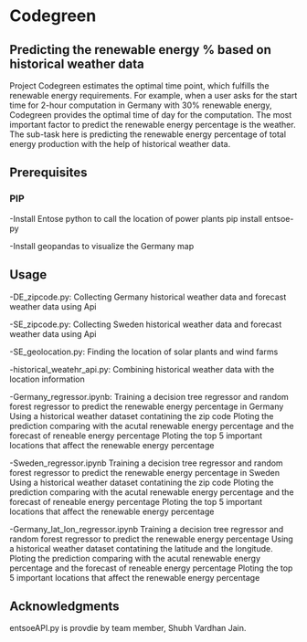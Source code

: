 # Codegreen
## Predicting the renewable energy % based on historical weather data

Project Codegreen estimates the optimal time point, which fulfills the renewable energy requirements. 
For example, when a user asks for the start time for 2-hour computation in Germany with 30% renewable energy, Codegreen provides the optimal time of day for the computation. 
The most important factor to predict the renewable energy percentage is the weather.
The sub-task here is predicting the renewable energy percentage of total energy production with the help of historical weather data.


## Prerequisites
### PIP
-Install Entose python to call the location of power plants
pip install entsoe-py

-Install geopandas to visualize the Germany map



## Usage

-DE_zipcode.py: Collecting Germany historical weather data and forecast weather data using Api

-SE_zipcode.py: Collecting Sweden historical weather data and forecast weather data using Api

-SE_geolocation.py: Finding the location of solar plants and wind farms

-historical_weatehr_api.py: Combining historical weather data with the location information

-Germany_regressor.ipynb: 
Training a decision tree regressor and random forest regressor to predict the renewable energy percentage in Germany
Using a historical weather dataset contatining the zip code
Ploting the prediction comparing with the acutal renewable energy percentage and the forecast of reneable energy percentage
Ploting the top 5 important locations that affect the renewable energy percentage

-Sweden_regressor.ipynb
Training a decision tree regressor and random forest regressor to predict the renewable energy percentage in Sweden
Using a historical weather dataset contatining the zip code
Ploting the prediction comparing with the acutal renewable energy percentage and the forecast of reneable energy percentage
Ploting the top 5 important locations that affect the renewable energy percentage

-Germany_lat_lon_regressor.ipynb
Training a decision tree regressor and random forest regressor to predict the renewable energy percentage
Using a historical weather dataset contatining the latitude and the longitude.
Ploting the prediction comparing with the acutal renewable energy percentage and the forecast of reneable energy percentage
Ploting the top 5 important locations that affect the renewable energy percentage


## Acknowledgments

entsoeAPI.py is provdie by team member, Shubh Vardhan Jain.

